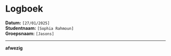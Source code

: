 # Logboek

**Datum:** `[27/01/2025]`  
**Studentnaam:** `[Sophia Rahmoun]`  
**Groepsnaam:** `[Jasons]`

---

**afwezig**
